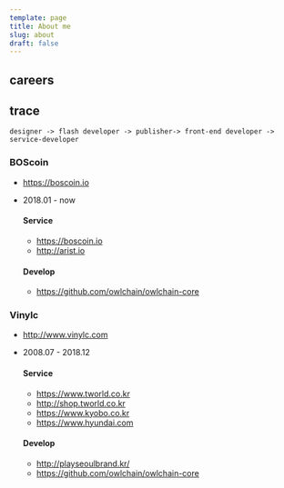 ```yaml
---
template: page
title: About me
slug: about
draft: false
---
```

## careers

## trace
`designer -> flash developer -> publisher-> front-end developer -> service-developer`
### BOScoin
- <https://boscoin.io>
- 2018.01 - now
  #### Service
  - <https://boscoin.io>
  - <http://arist.io>

  #### Develop
  - <https://github.com/owlchain/owlchain-core>

### Vinylc
- <http://www.vinylc.com>
- 2008.07 - 2018.12
  
  #### Service 
  - <https://www.tworld.co.kr>
  - <http://shop.tworld.co.kr>
  - <https://www.kyobo.co.kr>
  - <https://www.hyundai.com>
 
  #### Develop
  - <http://playseoulbrand.kr/>
  - <https://github.com/owlchain/owlchain-core>
